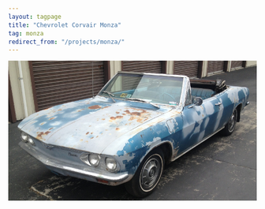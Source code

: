 ```yaml
---
layout: tagpage
title: "Chevrolet Corvair Monza"
tag: monza
redirect_from: "/projects/monza/"
---
```

![spyder](/assets/monza.jpg)
